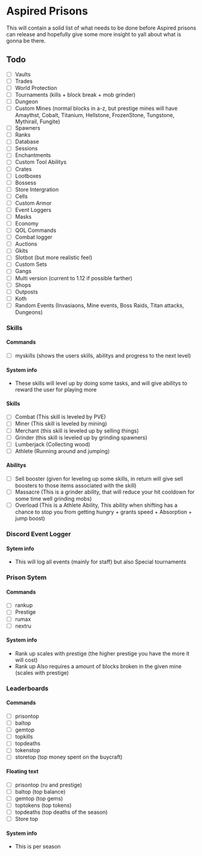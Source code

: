 # Aspired Prisons
This will contain a solid list of what needs to be done before Aspired prisons can release and hopefully give some more insight to yall about what is gonna be there.
## Todo 

- [ ] Vaults
- [ ] Trades
- [ ] World Protection
- [ ] Tournaments (kills + block break + mob grinder)
- [ ] Dungeon
- [ ] Custom Mines (normal blocks in a-z, but prestige mines will have Amaythst, Cobalt, Titanium, Hellstone, FrozenStone, Tungstone, Mythirail, Fungite)
- [ ] Spawners
- [ ] Ranks
- [ ] Database
- [ ] Sessions
- [ ] Enchantments
- [ ] Custom Tool Abilitys
- [ ] Crates
- [ ] Lootboxes
- [ ] Bossess
- [ ] Store Intergration
- [ ] Cells
- [ ] Custom Armor
- [ ] Event Loggers
- [ ] Masks
- [ ] Economy
- [ ] QOL Commands
- [ ] Combat logger
- [ ] Auctions
- [ ] Gkits
- [ ] Slotbot (but more realistic feel)
- [ ] Custom Sets
- [ ] Gangs
- [ ] Multi version (current to 1.12 if possible farther)
- [ ] Shops 
- [ ] Outposts
- [ ] Koth
- [ ] Random Events (Invasiaons, Mine events, Boss Raids, Titan attacks, Dungeons)
### Skills
#### Commands
- [ ] myskills (shows the users skills, abilitys and progress to the next level)
#### System info
- These skills will level up by doing some tasks, and will give abilitys to reward the user for playing more
#### Skills
- [ ] Combat (This skill is leveled by PVE)
- [ ] Miner (This skill is leveled by mining)
- [ ] Merchant (this skill is leveled up by selling things)
- [ ] Grinder (this skill is leveled up by grinding spawners)
- [ ] Lumberjack (Collecting wood)
- [ ] Athlete (Running around and jumping)
#### Abilitys
- [ ] Sell booster (given for leveling up some skills, in return will give sell boosters to those items associated with the skill)
- [ ] Massacre (This is a grinder ability, that will reduce your hit cooldown for some time well grinding mobs)
- [ ] Overload (This is a Athlete Ability, This ability when shifting has a chance to stop you from getting hungry + grants speed + Absorption + jump boost)
### Discord Event Logger
#### Sytem info
- This will log all events (mainly for staff) but also Special tournaments
### Prison Sytem 
#### Commands
- [ ] rankup
- [ ] Prestige
- [ ] rumax
- [ ] nextru
#### System info
- Rank up scales with prestige (the higher prestige you have the more it will cost)
- Rank up Also requires a amount of blocks broken in the given mine (scales with prestige)

### Leaderboards
#### Commands
- [ ] prisontop
- [ ] baltop
- [ ] gemtop
- [ ] topkills
- [ ] topdeaths
- [ ] tokenstop
- [ ] storetop (top money spent on the buycraft)
#### Floating text
- [ ] prisontop (ru and prestige)
- [ ] baltop (top balance)
- [ ] gemtop (top gems)
- [ ] toptokens (top tokens)
- [ ] topdeaths (top deaths of the season)
- [ ] Store top
#### System info
- This is per season

